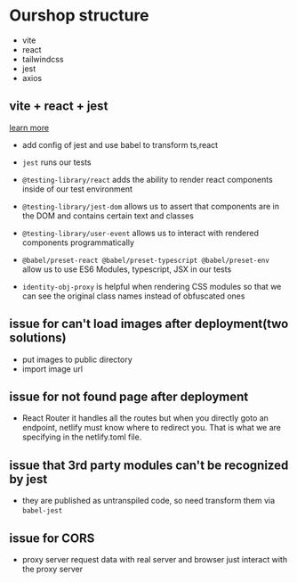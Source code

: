 # Ourshop structure

- vite
- react
- tailwindcss
- jest
- axios

## vite + react + jest

[learn more](https://egghead.io/lessons/jest-adding-jest-with-typescript-support-to-a-vite-application)

- add config of jest and use babel to transform ts,react

- `jest` runs our tests
- `@testing-library/react` adds the ability to render react components inside of our test environment
- `@testing-library/jest-dom` allows us to assert that components are in the DOM and contains certain text and classes
- `@testing-library/user-event` allows us to interact with rendered components programmatically
- `@babel/preset-react @babel/preset-typescript @babel/preset-env` allow us to use ES6 Modules, typescript, JSX in our tests
- `identity-obj-proxy` is helpful when rendering CSS modules so that we can see the original class names instead of obfuscated ones

## issue for can't load images after deployment(two solutions)

- put images to public directory
- import image url

## issue for not found page after deployment

- React Router it handles all the routes but when you directly goto an endpoint, netlify must know where to redirect you. That is what we are specifying in the netlify.toml file.

## issue that 3rd party modules can't be recognized by jest

- they are published as untranspiled code, so need transform them via `babel-jest`

## issue for CORS

- proxy server request data with real server and browser just interact with the proxy server
